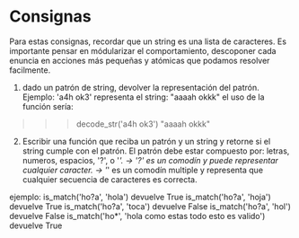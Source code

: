 # Consignas
Para estas consignas, recordar que un string es una lista de caracteres. 
Es importante pensar en módularizar el comportamiento, descoponer cada enuncia en acciones más pequeñas y atómicas que podamos resolver facilmente.

1. dado un patrón de string, devolver la representación del patrón. 
Ejemplo: 'a4h ok3' representa el string: "aaaah okkk" 
el uso de la función sería:
>>> decode_str('a4h ok3') 
>>> "aaaah okkk" 


2.  Escribir una función que reciba un patrón y un string y retorne si el string cumple con el patrón. 
El patrón debe estar compuesto por:
letras, numeros, espacios, '?', o '*'.
-> '?' es un comodín y puede representar cualquier caracter.
-> '*' es un comodín multiple y representa que cualquier secuencia de caracteres es correcta.


ejemplo:
is_match('ho?a', 'hola') devuelve True
is_match('ho?a', 'hoja') devuelve True
is_match('ho?a', 'toca') devuelve False
is_match('ho?a', 'hol') devuelve False
is_match('ho*', 'hola como estas todo esto es valido') devuelve True


